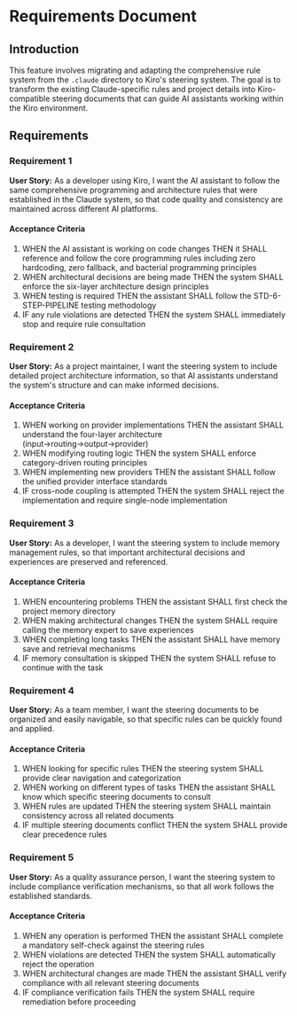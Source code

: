 # Requirements Document

## Introduction

This feature involves migrating and adapting the comprehensive rule system from the `.claude` directory to Kiro's steering system. The goal is to transform the existing Claude-specific rules and project details into Kiro-compatible steering documents that can guide AI assistants working within the Kiro environment.

## Requirements

### Requirement 1

**User Story:** As a developer using Kiro, I want the AI assistant to follow the same comprehensive programming and architecture rules that were established in the Claude system, so that code quality and consistency are maintained across different AI platforms.

#### Acceptance Criteria

1. WHEN the AI assistant is working on code changes THEN it SHALL reference and follow the core programming rules including zero hardcoding, zero fallback, and bacterial programming principles
2. WHEN architectural decisions are being made THEN the system SHALL enforce the six-layer architecture design principles
3. WHEN testing is required THEN the assistant SHALL follow the STD-6-STEP-PIPELINE testing methodology
4. IF any rule violations are detected THEN the system SHALL immediately stop and require rule consultation

### Requirement 2

**User Story:** As a project maintainer, I want the steering system to include detailed project architecture information, so that AI assistants understand the system's structure and can make informed decisions.

#### Acceptance Criteria

1. WHEN working on provider implementations THEN the assistant SHALL understand the four-layer architecture (input→routing→output→provider)
2. WHEN modifying routing logic THEN the system SHALL enforce category-driven routing principles
3. WHEN implementing new providers THEN the assistant SHALL follow the unified provider interface standards
4. IF cross-node coupling is attempted THEN the system SHALL reject the implementation and require single-node implementation

### Requirement 3

**User Story:** As a developer, I want the steering system to include memory management rules, so that important architectural decisions and experiences are preserved and referenced.

#### Acceptance Criteria

1. WHEN encountering problems THEN the assistant SHALL first check the project memory directory
2. WHEN making architectural changes THEN the system SHALL require calling the memory expert to save experiences
3. WHEN completing long tasks THEN the assistant SHALL have memory save and retrieval mechanisms
4. IF memory consultation is skipped THEN the system SHALL refuse to continue with the task

### Requirement 4

**User Story:** As a team member, I want the steering documents to be organized and easily navigable, so that specific rules can be quickly found and applied.

#### Acceptance Criteria

1. WHEN looking for specific rules THEN the steering system SHALL provide clear navigation and categorization
2. WHEN working on different types of tasks THEN the assistant SHALL know which specific steering documents to consult
3. WHEN rules are updated THEN the steering system SHALL maintain consistency across all related documents
4. IF multiple steering documents conflict THEN the system SHALL provide clear precedence rules

### Requirement 5

**User Story:** As a quality assurance person, I want the steering system to include compliance verification mechanisms, so that all work follows the established standards.

#### Acceptance Criteria

1. WHEN any operation is performed THEN the assistant SHALL complete a mandatory self-check against the steering rules
2. WHEN violations are detected THEN the system SHALL automatically reject the operation
3. WHEN architectural changes are made THEN the assistant SHALL verify compliance with all relevant steering documents
4. IF compliance verification fails THEN the system SHALL require remediation before proceeding
